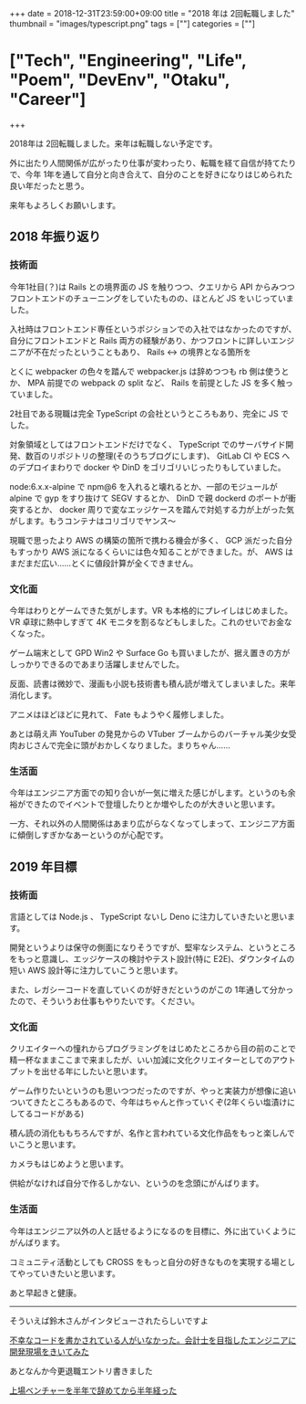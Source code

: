 +++
date = 2018-12-31T23:59:00+09:00
title = "2018 年は 2回転職しました"
thumbnail = "images/typescript.png"
tags = [""]
categories = [""]
# ["Tech", "Engineering", "Life", "Poem", "DevEnv", "Otaku", "Career"]
+++

2018年は 2回転職しました。来年は転職しない予定です。

外に出たり人間関係が広がったり仕事が変わったり、転職を経て自信が持てたりで、今年 1年を通して自分と向き合えて、自分のことを好きになりはじめられた良い年だったと思う。

来年もよろしくお願いします。

## 2018 年振り返り
### 技術面


今年1社目(？)は Rails との境界面の JS を触りつつ、クエリから API からみつつフロントエンドのチューニングをしていたものの、ほとんど JS をいじっていました。

入社時はフロントエンド専任というポジションでの入社ではなかったのですが、自分にフロントエンドと Rails 両方の経験があり、かつフロントに詳しいエンジニアが不在だったということもあり、 Rails <-> の境界となる箇所を

とくに webpacker の色々を踏んで webpacker.js は辞めつつも rb 側は使うとか、 MPA 前提での webpack の split など、 Rails を前提とした JS を多く触っていました。

2社目である現職は完全 TypeScript の会社というところもあり、完全に JS でした。

対象領域としてはフロントエンドだけでなく、 TypeScript でのサーバサイド開発、数百のリポジトリの整理(そのうちブログにします)、 GitLab CI や ECS へのデプロイまわりで docker や DinD をゴリゴリいじったりもしていました。

node:6.x.x-alpine で npm@6 を入れると壊れるとか、一部のモジュールが alpine で gyp をすり抜けて SEGV するとか、 DinD で親 dockerd のポートが衝突するとか、 docker 周りで変なエッジケースを踏んで対処する力が上がった気がします。もうコンテナはコリゴリでヤンス〜

現職で思ったより AWS の構築の箇所で携わる機会が多く、 GCP 派だった自分もすっかり AWS 派になるくらいには色々知ることができました。が、 AWS はまだまだ広い……とくに値段計算が全くできません。

### 文化面

今年はわりとゲームできた気がします。VR も本格的にプレイしはじめました。VR 卓球に熱中しすぎて 4K モニタを割るなどもしました。これのせいでお金なくなった。

ゲーム端末として GPD Win2 や Surface Go も買いましたが、据え置きの方がしっかりできるのであまり活躍しませんでした。

反面、読書は微妙で、漫画も小説も技術書も積ん読が増えてしまいました。来年消化します。

アニメはほどほどに見れて、 Fate もようやく履修しました。

あとは萌え声 YouTuber の発見からの VTuber ブームからのバーチャル美少女受肉おじさんで完全に頭がおかしくなりました。まりちゃん……

### 生活面

今年はエンジニア方面での知り合いが一気に増えた感じがします。というのも余裕ができたのでイベントで登壇したりとか増やしたのが大きいと思います。

一方、それ以外の人間関係はあまり広がらなくなってしまって、エンジニア方面に傾倒しすぎかなあーというのが心配です。

## 2019 年目標
### 技術面

言語としては Node.js 、 TypeScript ないし Deno に注力していきたいと思います。

開発というよりは保守の側面になりそうですが、堅牢なシステム、というところをもっと意識し、エッジケースの検討やテスト設計(特に E2E)、ダウンタイムの短い AWS 設計等に注力していこうと思います。

また、レガシーコードを直していくのが好きだというのがこの 1年通して分かったので、そういうお仕事もやりたいです。ください。

### 文化面

クリエイターへの憧れからプログラミングをはじめたところから目の前のことで精一杯なままここまで来ましたが、いい加減に文化クリエイターとしてのアウトプットを出せる年にしたいと思います。

ゲーム作りたいというのも思いつつだったのですが、やっと実装力が想像に追いついてきたところもあるので、今年はちゃんと作っていくぞ(2年くらい塩漬けにしてるコードがある)

積ん読の消化ももちろんですが、名作と言われている文化作品をもっと楽しんでいこうと思います。

カメラもはじめようと思います。

供給がなければ自分で作るしかない、というのを念頭にがんばります。

### 生活面

今年はエンジニア以外の人と話せるようになるのを目標に、外に出ていくようにがんばります。

コミュニティ活動としても CROSS をもっと自分の好きなものを実現する場としてやっていきたいと思います。

あと早起きと健康。

---

そういえば鈴木さんがインタビューされたらしいですよ

[不幸なコードを書かされている人がいなかった。会計士を目指したエンジニアに開発現場をきいてみた](https://www.wantedly.com/companies/bitbank/post_articles/148708)

あとなんか今更退職エントリ書きました

[上場ベンチャーを半年で辞めてから半年経った](https://note.mu/euxn/n/nefa4ca22ca1d)